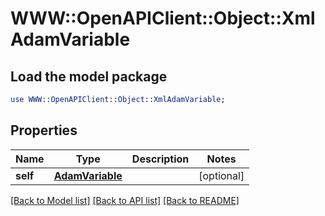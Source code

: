 # WWW::OpenAPIClient::Object::XmlAdamVariable

## Load the model package
```perl
use WWW::OpenAPIClient::Object::XmlAdamVariable;
```

## Properties
Name | Type | Description | Notes
------------ | ------------- | ------------- | -------------
**self** | [**AdamVariable**](AdamVariable.md) |  | [optional] 

[[Back to Model list]](../README.md#documentation-for-models) [[Back to API list]](../README.md#documentation-for-api-endpoints) [[Back to README]](../README.md)


